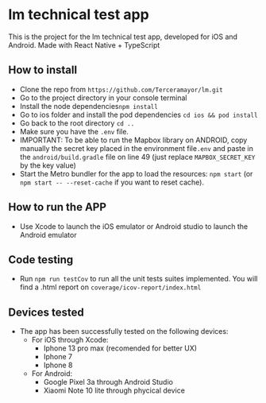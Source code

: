 # lm technical test app

This is the project for the lm technical test app, developed for iOS and Android.
Made with React Native + TypeScript

## How to install

- Clone the repo from `https://github.com/Terceramayor/lm.git`
- Go to the project directory in your console terminal
- Install the node dependencies`npm install`
- Go to ios folder and install the pod dependencies `cd ios && pod install`
- Go back to the root directory `cd ..`
- Make sure you have the `.env` file.
- IMPORTANT: To be able to run the Mapbox library on ANDROID, copy manually the secret key placed in the environment file`.env` and paste in the `android/build.gradle` file on line 49 (just replace `MAPBOX_SECRET_KEY` by the key value)
- Start the Metro bundler for the app to load the resources: `npm start` (or `npm start -- --reset-cache` if you want to reset cache).

## How to run the APP

- Use Xcode to launch the iOS emulator or Android studio to launch the Android emulator

## Code testing

- Run `npm run testCov` to run all the unit tests suites implemented. You will find a .html report on `coverage/icov-report/index.html`

## Devices tested

- The app has been successfully tested on the following devices:
  - For iOS through Xcode:
    - Iphone 13 pro max (recomended for better UX)
    - Iphone 7
    - Iphone 8
  - For Android:
    - Google Pixel 3a through Android Studio
    - Xiaomi Note 10 lite through phycical device
